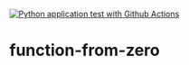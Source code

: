 [![Python application test with Github Actions](https://github.com/kcfigaro/function-from-zero/actions/workflows/main.yml/badge.svg)](https://github.com/kcfigaro/function-from-zero/actions/workflows/main.yml)

# function-from-zero
